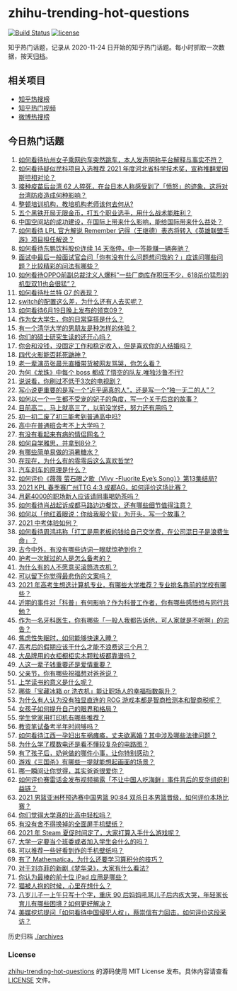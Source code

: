 # zhihu-trending-hot-questions

[![Build Status](https://github.com/justjavac/zhihu-trending-hot-questions/workflows/ci/badge.svg?branch=master)](https://github.com/justjavac/zhihu-trending-hot-questions/actions)
[![license](https://img.shields.io/github/license/justjavac/zhihu-trending-hot-questions)](https://github.com/justjavac/zhihu-trending-hot-questions/blob/master/LICENSE)

知乎热门话题，记录从 2020-11-24 日开始的知乎热门话题。每小时抓取一次数据，按天[归档](./archives)。

## 相关项目

- [知乎热搜榜](https://github.com/justjavac/zhihu-trending-top-search)
- [知乎热门视频](https://github.com/justjavac/zhihu-trending-hot-video)
- [微博热搜榜](https://github.com/justjavac/weibo-trending-hot-search)

## 今日热门话题

<!-- BEGIN -->
<!-- 最后更新时间 Mon Jun 21 2021 07:01:27 GMT+0800 (China Standard Time) -->

1. [如何看待杭州女子乘网约车突然跳车，本人发声明称平台解释与事实不符？](https://www.zhihu.com/question/465856176)
2. [如何看待疑似民科项目入选推荐 2021
   年度河北省科学技术奖，宣称推翻爱因斯坦相对论？](https://www.zhihu.com/question/465966475)
3. [接种疫苗后台湾 62
   人猝死，在台日本人称感受到了「愤怒」的迹象，这将对台湾防疫造成何种影响？](https://www.zhihu.com/question/466110239)
4. [整顿培训机构，教培机构老师该何去何从?](https://www.zhihu.com/question/463008808)
5. [五个黑铁开局无限金币，打五个职业选手，用什么战术能胜利？](https://www.zhihu.com/question/460139174)
6. [中国空间站的成功建设，在国际上带来什么影响，能给国际带来什么益处？](https://www.zhihu.com/question/465703732)
7. [如何看待 LPL 官方解说 Remember
   记得（王继德）表态将转入《英雄联盟手游》项目担任解说？](https://www.zhihu.com/question/465610838)
8. [如何看待东鹏饮料股价连续 14 天涨停，中一签能赚一辆奔驰？](https://www.zhihu.com/question/465492977)
9. [面试中最后一般面试官会问「你有没有什么问题想问我的？」应该问哪些问题？比较精彩的问法有哪些？](https://www.zhihu.com/question/21559274)
10. [如何看待OPPO前副总裁沈义人爆料“一些厂商库存积压不少，618杀价猛烈的机型双11也会很猛”？](https://www.zhihu.com/question/466051197)
11. [如何看待杜兰特 G7 的表现？](https://www.zhihu.com/question/466100708)
12. [switch的配置这么差，为什么还有人去买呢？](https://www.zhihu.com/question/464901398)
13. [如何看待6月19日晚上发布的领克09？](https://www.zhihu.com/question/466043949)
14. [作为女大学生，你的日常穿搭是什么？](https://www.zhihu.com/question/317964300)
15. [有一个清华大学的男朋友是种怎样的体验？](https://www.zhihu.com/question/30174174)
16. [你们的硕士研究生读的还开心吗？](https://www.zhihu.com/question/455981846)
17. [你会和没钱，没固定工作和稳定收入，但是喜欢你的人结婚吗？](https://www.zhihu.com/question/463865885)
18. [四代火影能否耗死鼬神？](https://www.zhihu.com/question/462369273)
19. [老一辈演员张晨光直播带货被网友骂哭，你怎么看？](https://www.zhihu.com/question/465922667)
20. [为何《龙珠》中每个 boss 都成了悟空的队友,唯独沙鲁不行?](https://www.zhihu.com/question/464605306)
21. [说说看，你刷过不低于3次的电视剧？](https://www.zhihu.com/question/457564696)
22. [写小说更重要的是写一个“近乎逼真的人”，还是写一个“独一无二的人”？](https://www.zhihu.com/question/462450168)
23. [如何以一个一生都不受宠的妃子的角度，写一个关于后宫的故事？](https://www.zhihu.com/question/459786967)
24. [目前高二，马上就高三了，以前没学好，努力还有用吗？](https://www.zhihu.com/question/452901439)
25. [初一初二废了初三能考到普通高中吗?](https://www.zhihu.com/question/465062081)
26. [高中在普通班会考不上大学吗？](https://www.zhihu.com/question/458586665)
27. [有没有看起来有病的情侣网名？](https://www.zhihu.com/question/460193137)
28. [如何自学雅思，并拿到8分？](https://www.zhihu.com/question/48493199)
29. [有哪些简单易做的消暑糖水？](https://www.zhihu.com/question/20362705)
30. [在现在，为什么有的零零后这么喜欢哲学?](https://www.zhihu.com/question/436744133)
31. [汽车刹车的原理是什么？](https://www.zhihu.com/question/23704461)
32. [如何评价《薇薇 萤石眼之歌（Vivy -Fluorite Eye’s
    Song）》第13集结局?](https://www.zhihu.com/question/466054985)
33. [2021 KPL 春季赛广州TTG 4:3
    成都AG，如何评价这场比赛？](https://www.zhihu.com/question/466215624)
34. [月薪4000的职场新人应该请同事喝奶茶吗？](https://www.zhihu.com/question/466090577)
35. [如何看待肖战起诉成都马路边边餐饮，还有哪些细节值得注意？](https://www.zhihu.com/question/465777508)
36. [如何以「他红着眼说：你给我服个软」为开头，写一个故事？](https://www.zhihu.com/question/460697101)
37. [2021 中考体验如何？](https://www.zhihu.com/question/463592456)
38. [如何看待周鸿祎称「打工是用老板的钱给自己交学费，在公司混日子是浪费生命」？](https://www.zhihu.com/question/465936066)
39. [古今中外，有没有哪些诗词一眼就惊艳到你？](https://www.zhihu.com/question/465337346)
40. [护考一次就过的人是怎么备考的？](https://www.zhihu.com/question/462889007)
41. [为什么有的人不愿意买滚筒洗衣机？](https://www.zhihu.com/question/393287010)
42. [可以留下你觉得最悲伤的文案吗？](https://www.zhihu.com/question/462309130)
43. [2021
    年高考生想选计算机专业，有哪些大学推荐？专业排名靠前的学校有哪些？](https://www.zhihu.com/question/459989965)
44. [近期的事件对「科普」有何影响？作为科普工作者，你有哪些感悟想与同行共勉？](https://www.zhihu.com/question/466136091)
45. [作为一名牙科医生，你有哪些「一般人我都告诉他，可人家就是不听啊」的忠告？](https://www.zhihu.com/question/56477060)
46. [焦虑性失眠时，如何能够快速入睡？](https://www.zhihu.com/question/380959121)
47. [高考后的假期应该干什么才能不浪费这三个月？](https://www.zhihu.com/question/464123456)
48. [大品牌用的衣柜橱柜实木颗粒板都靠谱吗？](https://www.zhihu.com/question/271313928)
49. [人这一辈子钱重要还是爱情重要？](https://www.zhihu.com/question/465525426)
50. [父亲节，你有哪些祝福想对爸爸说？](https://www.zhihu.com/question/464551221)
51. [上学读书的意义是什么呢？](https://www.zhihu.com/question/463575351)
52. [哪些「宝藏冰箱 or 洗衣机」能让职场人的幸福指数飙升？](https://www.zhihu.com/question/460520767)
53. [为什么有人认为没有独显直连的 ROG
    游戏本都是智商检测本和智商税呢？](https://www.zhihu.com/question/465832825)
54. [女孩子如何提升自己的眼界和格局？](https://www.zhihu.com/question/443769667)
55. [学生党家用打印机有哪些推荐？](https://www.zhihu.com/question/265997721)
56. [教资笔试备考半年时间够吗？](https://www.zhihu.com/question/460126171)
57. [如何看待江西一孕妇出车祸瘫痪，丈夫欲离婚？其中涉及哪些法律问题？](https://www.zhihu.com/question/465900205)
58. [为什么学了模数电还是看不懂较复杂的电路图？](https://www.zhihu.com/question/432824969)
59. [有了孩子后，奶爸做的哪件小事，让你特别感动？](https://www.zhihu.com/question/464550144)
60. [游戏《三国杀》有哪些一提就能想起画面的场景？](https://www.zhihu.com/question/464961456)
61. [哪一瞬间让你觉得，其实爸爸很爱你？](https://www.zhihu.com/question/465743920)
62. [如何评价赛雷话金发布视频揭露「不让中国人吃海鲜」事件背后的反华组织利益链？](https://www.zhihu.com/question/465827983)
63. [2021 男篮亚洲杯预选赛中国男篮 90:84
    双杀日本男篮晋级，如何评价本场比赛？](https://www.zhihu.com/question/465993602)
64. [你们觉得大学真的比高中轻松吗？](https://www.zhihu.com/question/460551661)
65. [有没有舍不得换掉的全面屏手机壁纸？](https://www.zhihu.com/question/420662927)
66. [2021 年 Steam 夏促时间定了，大家打算入手什么游戏呢？](https://www.zhihu.com/question/456973633)
67. [大学一定要当个班委或者加入学生会什么的吗？](https://www.zhihu.com/question/461953477)
68. [可以推荐一些好看到炸的手机壁纸吗？](https://www.zhihu.com/question/382946508)
69. [有了 Mathematica，为什么还要学习算积分的技巧？](https://www.zhihu.com/question/465906679)
70. [对于刘亦菲的新剧《梦华录》，大家有什么看法?](https://www.zhihu.com/question/463716425)
71. [你认为最棒的前十位 iPad 应用是哪些？](https://www.zhihu.com/question/34453138)
72. [猫被人抱的时候，心里在想什么？](https://www.zhihu.com/question/463390158)
73. [八岁儿子一上午只写十个字，重庆 90
    后妈妈吼骂儿子后内疚大哭，年轻家长育儿有哪些困境？如何更好解决？](https://www.zhihu.com/question/465723069)
74. [美媒挖坑提问「如何看待中国侵犯人权」，蔡崇信有力回击，如何评价这段采访？](https://www.zhihu.com/question/465932695)

<!-- END -->

历史归档 [./archives](./archives)

### License

[zhihu-trending-hot-questions](https://github.com/justjavac/zhihu-trending-hot-questions)
的源码使用 MIT License 发布。具体内容请查看 [LICENSE](./LICENSE) 文件。
